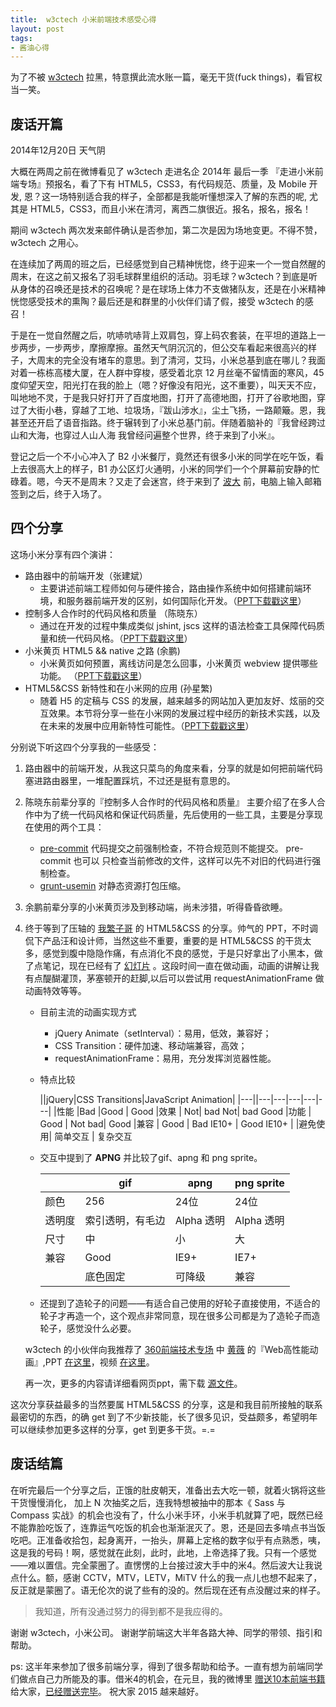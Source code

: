 ```yaml
---
title:  w3ctech 小米前端技术感受心得
layout: post
tags:
- 酱油心得
---
```


为了不被 [w3ctech](http://www.w3ctech.com/) 拉黑，特意撰此流水账一篇，毫无干货(fuck things)，看官权当一笑。


## 废话开篇

2014年12月20日 天气阴

大概在两周之前在微博看见了 w3ctech 走进名企 2014年 最后一季 『走进小米前端专场』预报名，看了下有 HTML5，CSS3，有代码规范、质量，及 Mobile 开发, 恩？这一场特别适合我的样子，全部都是我能听懂想深入了解的东西的呢, 尤其是 HTML5，CSS3，而且小米在清河，离西二旗很近。报名，报名，报名！

期间 w3ctech 两次发来邮件确认是否参加，第二次是因为场地变更。不得不赞， w3ctech 之用心。

在连续加了两周的班之后，已经感觉到自己精神恍惚，终于迎来一个一觉自然醒的周末，在这之前又报名了羽毛球群里组织的活动。羽毛球？w3ctech？到底是听从身体的召唤还是技术的召唤呢？是在球场上体力不支做猪队友，还是在小米精神恍惚感受技术的熏陶？最后还是和群里的小伙伴们请了假，接受 w3ctech 的感召！

于是在一觉自然醒之后，吭哧吭哧背上双肩包，穿上码农套装，在平坦的道路上一步两步，一步两步，摩擦摩擦。虽然天气阴沉沉的，但公交车看起来很高兴的样子，大周末的完全没有堵车的意思。到了清河，艾玛，小米总基到底在哪儿？我面对着一栋栋高楼大厦，在人群中穿梭，感受着北京 12 月丝毫不留情面的寒风，45 度仰望天空，阳光打在我的脸上（嗯？好像没有阳光，这不重要），叫天天不应，叫地地不灵，于是我只好打开了百度地图，打开了高德地图，打开了谷歌地图，穿过了大街小巷，穿越了工地、垃圾场，『跋山涉水』，尘土飞扬，一路颠簸。恩，我甚至还开启了语音指路。终于辗转到了小米总基门前。伴随着脑补的『我曾经跨过山和大海，也穿过人山人海
我曾经问遍整个世界，终于来到了小米』。

登记之后一个不小心冲入了 B2 小米餐厅，竟然还有很多小米的同学在吃午饭，看上去很高大上的样子，B1 办公区灯火通明，小米的同学们一个个屏幕前安静的忙碌着。嗯，今天不是周末？又走了会迷宫，终于来到了 [波大](http://www.weibo.com/itchina100) 前，电脑上输入邮箱签到之后，终于入场了。

## 四个分享

这场小米分享有四个演讲：

- 路由器中的前端开发（张建斌）
   + 主要讲述前端工程师如何与硬件接合，路由操作系统中如何搭建前端环境，和服务器前端开发的区别，如何国际化开发。（[PPT下载戳这里](http://feppt.qiniudn.com/router.pdf)）
- 控制多人合作时的代码风格和质量 （陈晓东）
  + 通过在开发的过程中集成类似 jshint, jscs 这样的语法检查工具保障代码质量和统一代码风格。（[PPT下载戳这里](http://feppt.qiniudn.com/%E5%89%8D%E7%AB%AF%E5%B7%A5%E4%BD%9C%E6%B5%81.pdf)）
- 小米黄页 HTML5 && native 之路 (余鹏)
  + 小米黄页如何预置，离线访问是怎么回事，小米黄页 webview 提供哪些功能。 （[PPT下载戳这里](http://feppt.qiniudn.com/w3c-12.20%20%E5%88%86%E4%BA%AB_%E4%BD%99%E9%B9%8Fppt.pdf)）
- HTML5&CSS 新特性和在小米网的应用 (孙星繁)
  + 随着 H5 的定稿与 CSS 的发展，越来越多的网站加入更加友好、炫丽的交互效果。本节将分享一些在小米网的发展过程中经历的新技术实践，以及在未来的发展中应用新特性可能性。（[PPT下载戳这里](http://feppt.qiniudn.com/MIFE-2014-PPT.7z)）

分别说下听这四个分享我的一些感受：

1. 路由器中的前端开发，从我这只菜鸟的角度来看，分享的就是如何把前端代码塞进路由器里，一堆配置踩坑，不过还是挺有意思的。
2. 陈晓东前辈分享的『控制多人合作时的代码风格和质量』 主要介绍了在多人合作中为了统一代码风格和保证代码质量，先后使用的一些工具，主要是分享现在使用的两个工具：
   * [pre-commit](https://github.com/observing/pre-commit)   代码提交之前强制检查，不符合规范则不能提交。 pre-commit 也可以 只检查当前修改的文件，这样可以先不对旧的代码进行强制检查。
   * [grunt-usemin](https://github.com/yeoman/grunt-usemin)   对静态资源打包压缩。
3. 余鹏前辈分享的小米黄页涉及到移动端，尚未涉猎，听得昏昏欲睡。
4. 终于等到了压轴的 [我繁子哥](http://www.weibo.com/1979846461/BBLqz855r) 的 HTML5&CSS 的分享。帅气的 PPT，不时调侃下产品汪和设计师，当然这些不重要，重要的是 HTML5&CSS 的干货太多，感觉到腹中隐隐作痛，有点消化不良的感觉，于是只好拿出了小黑本，做了点笔记，现在已经有了 [幻灯片](http://feppt.qiniudn.com/MIFE-2014-PPT.7z) 。这段时间一直在做动画，动画的讲解让我有点醍醐灌顶，茅塞顿开的赶脚,以后可以尝试用 requestAnimationFrame 做动画特效等等。
    - 目前主流的动画实现方式
      + jQuery Animate（setInterval）：易用，低效，兼容好；
      + CSS Transition：硬件加速、移动端兼容，高效；
      + requestAnimationFrame：易用，充分发挥浏览器性能。
    - 特点比较

      ||jQuery|CSS Transitions|JavaScript Animation|
      |---||---|---|---|---|---|
      |性能  |Bad |Good   | Good
      |效果 | Not| bad Not| bad Good
      |功能 | Good   | Not bad| Good
      |兼容 | Good   | Bad IE10+ |  Good IE10+
      | |避免使用|    简单交互 |   复杂交互
    - 交互中提到了 **APNG** 并比较了gif、apng 和 png sprite。

      | |gif| apng|    png sprite|
      |---|---|---|---|
      |颜色  |256| 24位 |24位|
      |透明度 |索引透明，有毛边|    Alpha 透明 |   Alpha 透明|
      |尺寸 | 中  | 小  | 大|
      |兼容  |Good  |  IE9+  |  IE7+|
      | |底色固定 |   可降级| 兼容|
    - 还提到了造轮子的问题——有适合自己使用的好轮子直接使用，不适合的轮子才再造一个，这个观点非常同意，现在很多公司都是为了造轮子而造轮子，感觉没什么必要。

    w3ctech 的小伙伴向我推荐了 [360前端技术专场](http://www.w3ctech.com/event/31) 中 [黄薇](http://weibo.com/u/2103102591) 的『Web高性能动画』,PPT [在这里](http://melonhuang.github.io/sharing/slides.html?file=high_performance_animation)，视频 [在这里](http://v.youku.com/v_show/id_XNzQ4MDE3ODQw.html)。

    再一次，更多的内容请详细看网页ppt，需下载 [源文件](http://feppt.qiniudn.com/MIFE-2014-PPT.7z)。

这次分享获益最多的当然要属 HTML5&CSS 的分享，这是和我目前所接触的联系最密切的东西，的确 get 到了不少新技能，长了很多见识，受益颇多，希望明年可以继续参加更多这样的分享，get 到更多干货。=.=

## 废话结篇

在听完最后一个分享之后，正饿的肚皮朝天，准备出去大吃一顿，就着火锅将这些干货慢慢消化，
加上 N 次抽奖之后，连我特想被抽中的那本《 Sass 与 Compass 实战》的机会也没有了，什么小米手环，小米手机就算了吧，既然已经不能靠脸吃饭了，连靠运气吃饭的机会也渐渐泯灭了。恩，还是回去多啃点书当饭吃吧。正准备收拾包，起身离开，一抬头，屏幕上定格的数字似乎有点熟悉，咦，这是我的号码！啊，感觉就在此刻，此时，此地，上帝选择了我。只有一个感觉——难以置信。完全蒙圈了。直愣愣的上台接过波大手中的米4。然后波大让我说点什么。额，感谢 CCTV，MTV，LETV，MiTV 什么的我一点儿也想不起来了，反正就是蒙圈了。语无伦次的说了些有的没的。然后现在还有点没醒过来的样子。

> 我知道，所有没通过努力的得到都不是我应得的。

谢谢 w3ctech，小米公司。
谢谢学前端这大半年各路大神、同学的带领、指引和帮助。

ps: 这半年来参加了很多前端分享，得到了很多帮助和给予。一直有想为前端同学们做点自己力所能及的事。借米4的机会，在元旦，我的微博里 [赠送10本前端书籍](http://weibo.com/1794125864/BDxWO45l3) 给大家，[已经赠送完毕](http://weibo.com/1794125864/BDTw6t9IM)。
祝大家 2015 越来越好。


